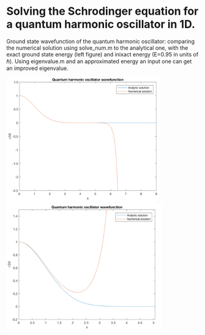 # Solving the Schrodinger equation for a quantum harmonic oscillator in 1D.

Ground state wavefunction of the quantum harmonic oscillator: comparing the numerical solution using solve_num.m to the 
analytical one, with the exact ground state energy (left figure) and inixact energy (E=0.95 in units of ℏ). Using eigenvalue.m 
and an approximated energy an input one can get an improved eigenvalue.

<p float="left">
<img src="ground_state.png" width = "400"> 
<img src="ground_state_inexact.png" width = "405">
</p>




